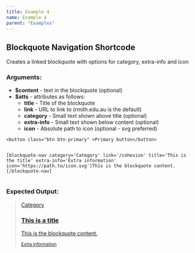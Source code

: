 ```yaml
---
title: Example 4
name: Example 4
parent: "Examples"
---
```

<!-- START Blockquote nav shortcode -->
<section>
	<h2>Blockquote Navigation Shortcode</h2>
	<p>Creates a linked blockquote with options for category, extra-info and icon</p>
	<h3>Arguments:</h3>
	<ul>
		<li><strong>$content</strong> - text in the blockquote (optional)</li>
		<li><strong>$atts</strong> - attributes as follows:
			<ul>
				<li><strong>title</strong> - Title of the blockquote</li>
				<li><strong>link</strong> - URL to link to (rmith.edu.au is the default)</li>
				<li><strong>category</strong> - Small text shown above title (optional)</li>
				<li><strong>extra-info</strong> - Small text shown below content (optional)</li>
				<li><strong>icon</strong> - Absolute path to icon (optional - svg preferred)</li>
			</ul>
		</li>
	</ul>
<div class="highlight">
<pre class="chroma">
<code class="language-html">&lt;button class=&quot;btn btn-primary&quot; &gt;Primary button&lt;/button&gt;</code>
</pre></div>
<div class="highlight"><pre class="chroma"><pre><code>[blockquote-nav category='Category' link='/cohesion' title='This is the title' extra-info='Extra information' icon='https://path.to/icon.svg']This is the blockquote content.[/blockquote-nav]</code></pre></div>
	<h3>Expected Output:</h3>
	<blockquote class="complex">
		<a href="mylink">
			<div class="content">
				<p class="category">Category</p>
				<h3>This is a title</h3>
				<p>This is the blockquote content.</p>
				<small>Extra information</small>
			</div>
			<div class="icon-wrap">
				<img src="my-icon.png" alt="" />
			</div>
		</a>
	</blockquote>
</section>
<!-- END Blockquote nav shortcode -->